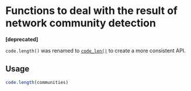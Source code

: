 # Functions to deal with the result of network community detection

**\[deprecated\]**

`code.length()` was renamed to
[`code_len()`](https://r.igraph.org/reference/communities.md) to create
a more consistent API.

## Usage

``` r
code.length(communities)
```
